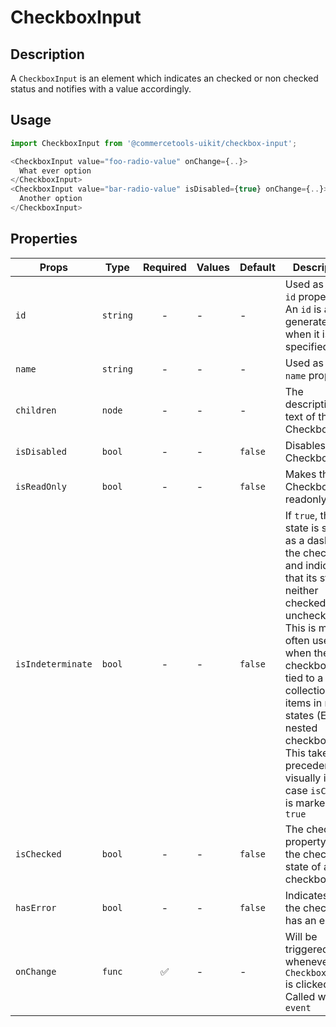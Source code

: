 # CheckboxInput

## Description

A `CheckboxInput` is an element which indicates an checked or non checked status and
notifies with a value accordingly.

## Usage

```js
import CheckboxInput from '@commercetools-uikit/checkbox-input';

<CheckboxInput value="foo-radio-value" onChange={..}>
  What ever option
</CheckboxInput>
<CheckboxInput value="bar-radio-value" isDisabled={true} onChange={..}>
  Another option
</CheckboxInput>
```

## Properties

| Props             | Type     | Required | Values | Default | Description                                                                                                                                                                                                                                                                                                         |
| ----------------- | -------- | :------: | ------ | ------- | ------------------------------------------------------------------------------------------------------------------------------------------------------------------------------------------------------------------------------------------------------------------------------------------------------------------- |
| `id`              | `string` |    -     | -      | -       | Used as HTML `id` property. An `id` is auto-generated when it is not specified.                                                                                                                                                                                                                                     |
| `name`            | `string` |    -     | -      | -       | Used as HTML `name` property.                                                                                                                                                                                                                                                                                       |
| `children`        | `node`   |    -     | -      | -       | The descriptive text of the CheckboxInput                                                                                                                                                                                                                                                                           |
| `isDisabled`      | `bool`   |    -     | -      | `false` | Disables the CheckboxInput                                                                                                                                                                                                                                                                                          |
| `isReadOnly`      | `bool`   |    -     | -      | `false` | Makes the CheckboxInput readonly                                                                                                                                                                                                                                                                                    |  | `isHovered` | `bool` | - | - | `false` | Forces CheckboxInput to be rendered in a hovered state. That's needed for the cases when hovered appearance should be triggered by the parent component and not the CheckboxInput itself. CheckboxInput is capable of handling it's own hovering without the need to pass this prop. |
| `isIndeterminate` | `bool`   |    -     | -      | `false` | If `true`, this state is shown as a dash in the checkbox, and indicates that its state is neither checked nor unchecked. This is most often used when the checkbox is tied to a collection of items in mixed states (E.g nested checkboxes). This takes precedence visually in case `isChecked` is marked as `true` |
| `isChecked`       | `bool`   |    -     | -      | `false` | The checked property sets the checked state of a checkbox.                                                                                                                                                                                                                                                          |
| `hasError`        | `bool`   |    -     | -      | `false` | Indicates that the checkbox has an error                                                                                                                                                                                                                                                                            |
| `onChange`        | `func`   |    ✅    | -      | -       | Will be triggered whenever an `CheckboxInput` is clicked. Called with `event`                                                                                                                                                                                                                                       |
